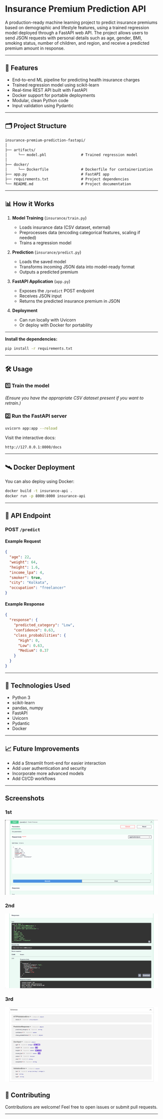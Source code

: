 # Insurance Premium Prediction API

A production-ready machine learning project to predict insurance premiums based on demographic and lifestyle features, using a trained regression model deployed through a FastAPI web API. The project allows users to send JSON requests with personal details such as age, gender, BMI, smoking status, number of children, and region, and receive a predicted premium amount in response.

---

## 🚀 Features

* End-to-end ML pipeline for predicting health insurance charges
* Trained regression model using scikit-learn
* Real-time REST API built with FastAPI
* Docker support for portable deployments
* Modular, clean Python code
* Input validation using Pydantic

---

## 🗂️ Project Structure

```
insurance-premium-prediction-fastapi/
│
├── artifacts/
│     └── model.pkl                # Trained regression model
│
├── docker/
│     └── Dockerfile               # Dockerfile for containerization
├── app.py                         # FastAPI app
├── requirements.txt               # Project dependencies
└── README.md                      # Project documentation
```

---

## 📊 How it Works

1. **Model Training** (`insurance/train.py`)

   * Loads insurance data (CSV dataset, external)
   * Preprocesses data (encoding categorical features, scaling if needed)
   * Trains a regression model

2. **Prediction** (`insurance/predict.py`)

   * Loads the saved model
   * Transforms incoming JSON data into model-ready format
   * Outputs a predicted premium

3. **FastAPI Application** (`app.py`)

   * Exposes the `/predict` POST endpoint
   * Receives JSON input
   * Returns the predicted insurance premium in JSON

4. **Deployment**

   * Can run locally with Uvicorn
   * Or deploy with Docker for portability

---

**Install the dependencies:**

```bash
pip install -r requirements.txt
```

---

## 🛠️ Usage

### 1️⃣ Train the model

*(Ensure you have the appropriate CSV dataset present if you want to retrain.)*

### 2️⃣ Run the FastAPI server

```bash
uvicorn app:app --reload
```

Visit the interactive docs:

```
http://127.0.0.1:8000/docs
```

---

## 🛰️ Docker Deployment

You can also deploy using Docker:

```bash
docker build -t insurance-api .
docker run -p 8000:8000 insurance-api
```

---

## 📡 API Endpoint

### POST `/predict`

#### Example Request

```json
{
  "age": 22,
  "weight": 64,
  "height": 1.6,
  "income_lpa": 4,
  "smoker": true,
  "city": "Kolkata",
  "occupation": "freelancer"
}
```

#### Example Response

```json
{
  "response": {
    "predicted_category": "Low",
    "confidence": 0.63,
    "class_probabilities": {
      "High": 0,
      "Low": 0.63,
      "Medium": 0.37
    }
  }
}
```

---

## 🧩 Technologies Used

* Python 3
* scikit-learn
* pandas, numpy
* FastAPI
* Uvicorn
* Pydantic
* Docker

---

## 📈 Future Improvements

* Add a Streamlit front-end for easier interaction
* Add user authentication and security
* Incorporate more advanced models
* Add CI/CD workflows

---

## Screenshots

### 1st
![1st](https://github.com/Debjit1729/Real-Time-Insurance-Premium-Prediction-API--FastAPI-ML-/blob/main/Screenshot%202025-07-06%20011034.png)

### 2nd
![1st](https://github.com/Debjit1729/Real-Time-Insurance-Premium-Prediction-API--FastAPI-ML-/blob/main/Screenshot%202025-07-06%20011100.png)

### 3rd
![1st](https://github.com/Debjit1729/Real-Time-Insurance-Premium-Prediction-API--FastAPI-ML-/blob/main/Screenshot%202025-07-06%20011210.png)


## 🤝 Contributing

Contributions are welcome! Feel free to open issues or submit pull requests.

---
